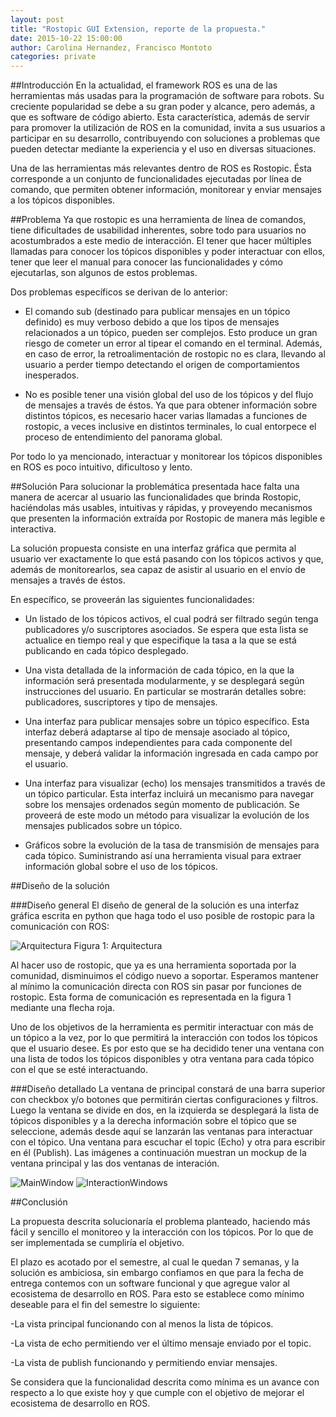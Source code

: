 ```yaml
---
layout: post
title: "Rostopic GUI Extension, reporte de la propuesta."
date: 2015-10-22 15:00:00
author: Carolina Hernandez, Francisco Montoto
categories: private
---
```


##Introducción
En la actualidad, el framework ROS es una de las herramientas más usadas para la programación de software para robots. Su creciente popularidad se debe a su gran poder y alcance, pero además, a que es software de código abierto. Esta característica, además de servir para promover la utilización de ROS en la comunidad, invita a sus usuarios a participar en su desarrollo, contribuyendo con soluciones a problemas que pueden detectar mediante la experiencia y el uso en diversas situaciones.

Una de las herramientas más relevantes dentro de ROS es Rostopic. Ésta corresponde a un conjunto de funcionalidades ejecutadas por línea de comando, que permiten obtener información, monitorear y enviar mensajes a los tópicos disponibles.

##Problema
Ya que rostopic es una herramienta de línea de comandos, tiene dificultades de usabilidad inherentes, sobre todo para usuarios no acostumbrados a este medio de interacción. El tener que hacer múltiples llamadas para conocer los tópicos disponibles y poder interactuar con ellos, tener que leer el manual para conocer las funcionalidades y cómo ejecutarlas, son algunos de estos problemas.

Dos problemas específicos se derivan de lo anterior:

- El comando sub (destinado para publicar mensajes en un tópico definido) es muy verboso debido a que los tipos de mensajes relacionados a un tópico, pueden ser complejos. Esto produce un gran riesgo de cometer un error al tipear el comando en el terminal. Además, en caso de error, la retroalimentación de rostopic no es clara, llevando al usuario a perder tiempo detectando el origen de comportamientos inesperados.

- No es posible tener una visión global del uso de los tópicos y del flujo de mensajes a través de éstos. Ya que para obtener información sobre distintos tópicos, es necesario hacer varias llamadas a funciones de rostopic, a veces inclusive en distintos terminales, lo cual entorpece el proceso de entendimiento del panorama global.

Por todo lo ya mencionado, interactuar y monitorear los tópicos disponibles en ROS es poco intuitivo, dificultoso y lento.

##Solución
Para solucionar la problemática presentada hace falta una manera de acercar al usuario las funcionalidades que brinda Rostopic, haciéndolas más usables, intuitivas y rápidas, y proveyendo mecanismos que presenten la información extraída por Rostopic de manera más legible e interactiva.

La solución propuesta consiste en una interfaz gráfica que permita al usuario ver exactamente lo que está pasando con los tópicos activos y que, además de monitorearlos, sea capaz de asistir al usuario en el envío de mensajes a través de éstos.

En específico, se proveerán las siguientes funcionalidades:

- Un listado de los tópicos activos, el cual podrá ser filtrado según tenga publicadores y/o suscriptores asociados. Se espera que esta lista se actualice en tiempo real y que especifique la tasa a la que se está publicando en cada tópico desplegado.

- Una vista detallada de la información de cada tópico, en la que la información será presentada modularmente, y se desplegará según instrucciones del usuario. En particular se mostrarán detalles sobre: publicadores, suscriptores y tipo de mensajes.

- Una interfaz para publicar mensajes sobre un tópico específico. Esta interfaz deberá adaptarse al tipo de mensaje asociado al tópico, presentando campos independientes para cada componente del mensaje, y deberá validar la información ingresada en cada campo por el usuario.

- Una interfaz para visualizar (echo) los mensajes transmitidos a través de un tópico particular. Esta interfaz incluirá un mecanismo para navegar sobre los mensajes ordenados según momento de publicación. Se proveerá de este modo un método para visualizar la evolución de los mensajes publicados sobre un tópico.

- Gráficos sobre la evolución de la tasa de transmisión de mensajes para cada tópico. Suministrando así una herramienta visual para extraer información global sobre el uso de los tópicos.

##Diseño de la solución

###Diseño general
El diseño de general de la solución es una interfaz gráfica escrita en python que haga todo el uso posible de rostopic para la comunicación con ROS:

![Arquitectura]({{site.baseurl}}/assets/reporte/architecture.png)
Figura 1: Arquitectura 

Al hacer uso de rostopic, que ya es una herramienta soportada por la comunidad, disminuimos el código nuevo a soportar. Esperamos mantener al mínimo la comunicación directa con ROS sin pasar por funciones de rostopic. Esta forma de comunicación es representada en la figura 1 mediante una flecha roja.

Uno de los objetivos de la herramienta es permitir interactuar con más de un tópico a la vez, por lo que permitirá la interacción con todos los tópicos que el usuario desee. Es por esto que se ha decidido tener una ventana con una lista de todos los tópicos disponibles y otra ventana para cada tópico con el que se esté interactuando.

###Diseño detallado
La ventana de principal constará de una barra superior con checkbox y/o botones que permitirán ciertas configuraciones y filtros. Luego la ventana se divide en dos, en la izquierda se desplegará la lista de tópicos disponibles y a la derecha información sobre el tópico que se seleccione, además desde aquí se lanzarán las ventanas para interactuar con el tópico. Una ventana para escuchar el topic (Echo) y otra para escribir en él (Publish). Las imágenes a continuación muestran un mockup de la ventana principal y las dos ventanas de interación.

![MainWindow]({{site.baseurl}}/assets/reporte/main_window.png)
![InteractionWindows]({{site.baseurl}}/assets/reporte/interaction_windows.png)



##Conclusión

La propuesta descrita solucionaría el problema planteado, haciendo más fácil y sencillo el monitoreo y la interacción con los tópicos. Por lo que de ser implementada se cumpliría el objetivo.

El plazo es acotado por el semestre, al cual le quedan 7 semanas, y la solución es ambiciosa, sin embargo confiamos en que para la fecha de entrega contemos con un software funcional y que agregue valor al ecosistema de desarrollo en ROS. Para esto se establece como mínimo deseable para el fin del semestre lo siguiente:

-La vista principal funcionando con al menos la lista de tópicos.

-La vista de echo permitiendo ver el último mensaje enviado por el topic.

-La vista de publish funcionando y permitiendo enviar mensajes.

Se considera que la funcionalidad descrita como mínima es un avance con respecto a lo que existe hoy y que cumple con el objetivo de mejorar el ecosistema de desarrollo en ROS.
